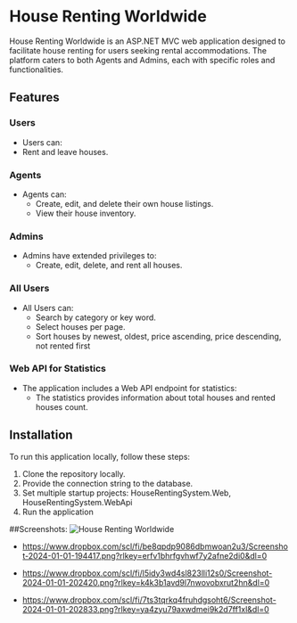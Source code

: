 # House Renting Worldwide

House Renting Worldwide is an ASP.NET MVC web application designed to facilitate house renting for users seeking rental accommodations. The platform caters to both Agents and Admins, each with specific roles and functionalities.

## Features

### Users
- Users can:
 - Rent and leave houses.


### Agents
- Agents can:
  - Create, edit, and delete their own house listings.
  - View their house inventory.

### Admins
- Admins have extended privileges to:
  - Create, edit, delete, and rent all houses.

### All Users
- All Users can:
  - Search by category or key word.
  - Select houses per page.
  - Sort houses by newest, oldest, price ascending, price descending, not rented first

### Web API for Statistics
- The application includes a Web API endpoint for statistics:
  - The statistics provides information about total houses and rented houses count.

## Installation

To run this application locally, follow these steps:

1. Clone the repository locally.
2. Provide the connection string to the database.
3. Set multiple startup projects: HouseRentingSystem.Web, HouseRentingSystem.WebApi
4. Run the application

##Screenshots:
![House Renting Worldwide](https://www.dropbox.com/scl/fi/be8qpdp9086dbmwoan2u3/Screenshot-2024-01-01-194417.png?rlkey=erfv1bhrfgvhwf7y2afne2di0&dl=0)
- https://www.dropbox.com/scl/fi/be8qpdp9086dbmwoan2u3/Screenshot-2024-01-01-194417.png?rlkey=erfv1bhrfgvhwf7y2afne2di0&dl=0
  
- https://www.dropbox.com/scl/fi/l5idy3wd4sl823lli12s0/Screenshot-2024-01-01-202420.png?rlkey=k4k3b1avd9l7nwovobxrut2hn&dl=0
  
- https://www.dropbox.com/scl/fi/7ts3tqrkq4fruhdgsoht6/Screenshot-2024-01-01-202833.png?rlkey=ya4zyu79axwdmei9k2d7ff1xl&dl=0
